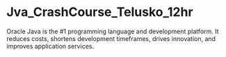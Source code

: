 # Jva_CrashCourse_Telusko_12hr
Oracle Java is the #1 programming language and development platform. It reduces costs, shortens development timeframes, drives innovation, and improves application services.
